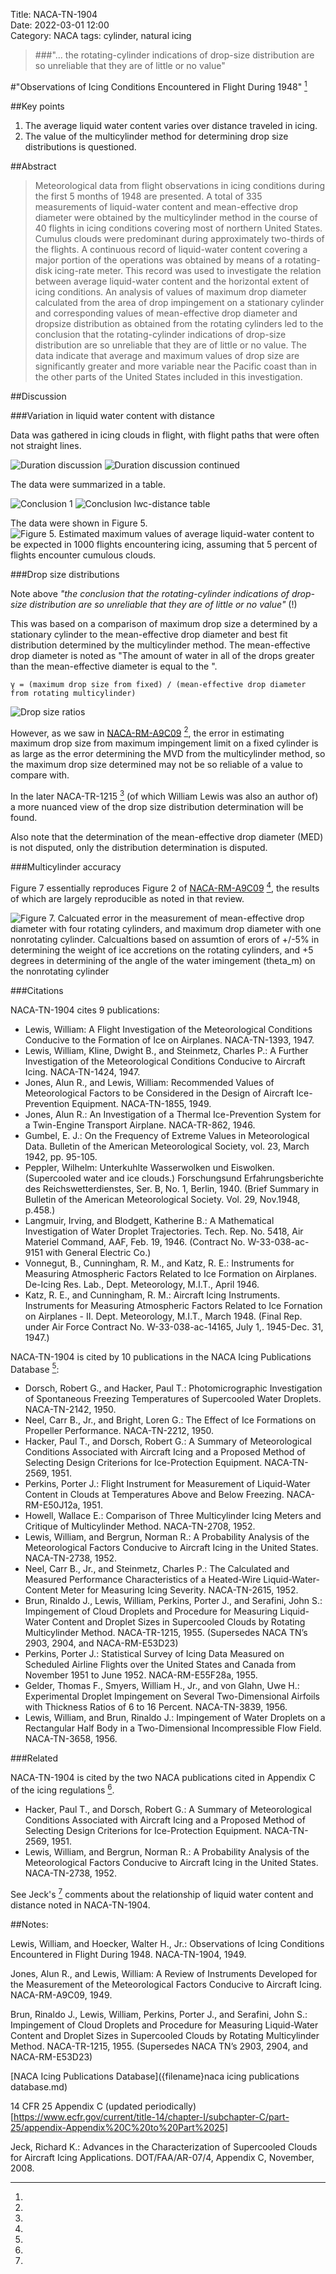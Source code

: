 Title: NACA-TN-1904  
Date: 2022-03-01 12:00  
Category: NACA
tags: cylinder, natural icing

> ###"... the rotating-cylinder indications of drop-size distribution are so unreliable that they are of little or no value"

#"Observations of Icing Conditions Encountered in Flight During 1948" [^1]

##Key points

1. The average liquid water content varies over distance traveled in icing.
2. The value of the multicylinder method for determining drop size distributions is questioned.

##Abstract

>    Meteorological data from flight observations in icing conditions
during the first 5 months of 1948 are presented. A total of 335
measurements of liquid-water content and mean-effective drop diameter
were obtained by the multicylinder method in the course of 40 flights
in icing conditions covering most of northern United States. Cumulus
clouds were predominant during approximately two-thirds of the flights.
A continuous record of liquid-water content covering a major portion
of the operations was obtained by means of a rotating-disk icing-rate
meter. This record was used to investigate the relation between average 
liquid-water content and the horizontal extent of icing conditions.
An analysis of values of maximum drop diameter calculated from the
area of drop impingement on a stationary cylinder and corresponding
values of mean-effective drop diameter and dropsize distribution as
obtained from the rotating cylinders led to the conclusion that the
rotating-cylinder indications of drop-size distribution are so unreliable 
that they are of little or no value. The data indicate that
average and maximum values of drop size are significantly greater
and more variable near the Pacific coast than in the other parts of
the United States included in this investigation.
    

##Discussion

###Variation in liquid water content with distance

Data was gathered in icing clouds in flight, with flight paths that were often not straight lines.

![Duration discussion](images/naca-tn-1904/duration1.png)
![Duration discussion continued](images/naca-tn-1904/duration1a.png)

The data were summarized in a table.

![Conclusion 1](images/naca-tn-1904/conclusion1.png)
![Conclusion lwc-distance table](images/naca-tn-1904/conclusion%20table.png)

The data were shown in Figure 5.  
![Figure 5. Estimated maximum values of average liquid-water content to be expected in 
1000 flights encountering icing, assuming that 5 percent of flights encounter cumulous
clouds.](images/naca-tn-1904/Figure5.png)

###Drop size distributions

Note above _"the conclusion that the rotating-cylinder indications of drop-size distribution are so unreliable that they are of little or no value"_ (!)

This was based on a comparison of maximum drop size a determined by a stationary cylinder to the mean-effective drop diameter and best fit distribution determined by the multicylinder method.
The mean-effective drop diameter is noted as "The amount of water in all of the drops greater than the mean-effective diameter is equal to the ".

    γ = (maximum drop size from fixed) / (mean-effective drop diameter from rotating multicylinder)
    
![Drop size ratios](images/naca-tn-1904/drop%20size%20ratios.png)

However, as we saw in [NACA-RM-A9C09]({filename}NACA-RM-A9C09.md) [^2], 
the error in estimating maximum drop size from maximum impingement limit on a fixed cylinder 
is as large as the error determining the MVD from the multicylinder method, 
so the maximum drop size determined may not be so reliable of a value to compare with.  

In the later NACA-TR-1215 [^3] (of which William Lewis was also an author of) a more nuanced view of the drop size distribution 
determination will be found.

Also note that the determination of the mean-effective drop diameter (MED) is not disputed, only the distribution determination is disputed.

###Multicylinder accuracy

Figure 7 essentially reproduces Figure 2 of [NACA-RM-A9C09]({filename}NACA-TN-1904.md) [^2], 
the results of which are largely reproducible as noted in that review.  

![Figure 7. Calcuated error in the measurement of mean-effective drop diameter
with four rotating cylinders, and maximum drop diameter with one nonrotating
cylinder.  Calcualtions based on assumtion of erors of +/-5% in determining
the weight of ice accretions on the rotating cylinders, and +5 degrees in determining
of the angle of the water imingement (theta_m) on the nonrotating cylinder
](images/naca-tn-1904/Figure7.png)

###Citations

NACA-TN-1904 cites 9 publications:

- Lewis, William: A Flight Investigation of the Meteorological Conditions Conducive to the Formation of Ice on Airplanes. NACA-TN-1393, 1947.
- Lewis, William, Kline, Dwight B., and Steinmetz, Charles P.: A Further Investigation of the Meteorological Conditions Conducive to Aircraft Icing. NACA-TN-1424, 1947.
- Jones, Alun R., and Lewis, William: Recommended Values of Meteorological Factors to be Considered in the Design of Aircraft Ice-Prevention Equipment. NACA-TN-1855, 1949.
- Jones, Alun R.: An Investigation of a Thermal Ice-Prevention System for a Twin-Engine Transport Airplane. NACA-TR-862, 1946.
- Gumbel, E. J.: On the Frequency of Extreme Values in Meteorological Data. Bulletin of the American Meteorological Society, vol. 23, March 1942, pp. 95-105.
- Peppler, Wilhelm: Unterkuhlte Wasserwolken und Eiswolken. (Supercooled water and ice clouds.) Forschungsund Erfahrungsberichte des Reichswetterdienstes, Ser. B, No. 1, Berlin, 1940. (Brief Summary in Bulletin of the American Meteorological Society. Vol. 29, Nov.1948, p.458.)
- Langmuir, Irving, and Blodgett, Katherine B.: A Mathematical Investigation of Water Droplet Trajectories. Tech. Rep. No. 5418, Air Materiel Command, AAF, Feb. 19, 1946. (Contract No. W-33-038-ac-9151 with General Electric Co.)
- Vonnegut, B., Cunningham, R. M., and Katz, R. E.: Instruments for Measuring Atmospheric Factors Related to Ice Formation on Airplanes. De-Icing Res. Lab., Dept. Meteorology, M.I.T., April 1946.
- Katz, R. E., and Cunningham, R. M.: Aircraft Icing Instruments. Instruments for Measuring Atmospheric Factors Related to Ice Fornation on Airplanes - II. Dept. Meteorology, M.I.T., March 1948. (Final Rep. under Air Force Contract No. W-33-038-ac-14165, July 1,. 1945-Dec. 31, 1947.)

NACA-TN-1904 is cited by 10 publications in the NACA Icing Publications Database [^4]:

- Dorsch, Robert G., and Hacker, Paul T.: Photomicrographic Investigation of Spontaneous Freezing Temperatures of Supercooled Water Droplets. NACA-TN-2142, 1950.
- Neel, Carr B., Jr., and Bright, Loren G.: The Effect of Ice Formations on Propeller Performance. NACA-TN-2212, 1950.
- Hacker, Paul T., and Dorsch, Robert G.: A Summary of Meteorological Conditions Associated with Aircraft Icing and a Proposed Method of Selecting Design Criterions for Ice-Protection Equipment. NACA-TN-2569, 1951.
- Perkins, Porter J.: Flight Instrument for Measurement of Liquid-Water Content in Clouds at Temperatures Above and Below Freezing. NACA-RM-E50J12a, 1951.
- Howell, Wallace E.: Comparison of Three Multicylinder Icing Meters and Critique of Multicylinder Method. NACA-TN-2708, 1952.
- Lewis, William, and Bergrun, Norman R.: A Probability Analysis of the Meteorological Factors Conducive to Aircraft Icing in the United States. NACA-TN-2738, 1952.
- Neel, Carr B., Jr., and Steinmetz, Charles P.: The Calculated and Measured Performance Characteristics of a Heated-Wire Liquid-Water-Content Meter for Measuring Icing Severity. NACA-TN-2615, 1952.
- Brun, Rinaldo J., Lewis, William, Perkins, Porter J., and Serafini, John S.: Impingement of Cloud Droplets and Procedure for Measuring Liquid-Water Content and Droplet Sizes in Supercooled Clouds by Rotating Multicylinder Method. NACA-TR-1215, 1955. (Supersedes NACA TN’s 2903, 2904, and NACA-RM-E53D23)
- Perkins, Porter J.: Statistical Survey of Icing Data Measured on Scheduled Airline Flights over the United States and Canada from November 1951 to June 1952. NACA-RM-E55F28a, 1955.
- Gelder, Thomas F., Smyers, William H., Jr., and von Glahn, Uwe H.: Experimental Droplet Impingement on Several Two-Dimensional Airfoils with Thickness Ratios of 6 to 16 Percent. NACA-TN-3839, 1956.
- Lewis, William, and Brun, Rinaldo J.: Impingement of Water Droplets on a Rectangular Half Body in a Two-Dimensional Incompressible Flow Field. NACA-TN-3658, 1956.

###Related

NACA-TN-1904 is cited by the two NACA publications cited in Appendix C of the icing regulations [^5].

- Hacker, Paul T., and Dorsch, Robert G.: A Summary of Meteorological Conditions Associated with Aircraft Icing and a Proposed Method of Selecting Design Criterions for Ice-Protection Equipment. NACA-TN-2569, 1951.
- Lewis, William, and Bergrun, Norman R.: A Probability Analysis of the Meteorological Factors Conducive to Aircraft Icing in the United States. NACA-TN-2738, 1952.

See Jeck's [^6] comments about the relationship of liquid water content and distance noted in NACA-TN-1904.

##Notes:
[^1]:
Lewis, William, and Hoecker, Walter H., Jr.: Observations of Icing Conditions Encountered in Flight During 1948. NACA-TN-1904, 1949.  
[^2]: 
Jones, Alun R., and Lewis, William: A Review of Instruments Developed for the Measurement of the Meteorological Factors Conducive to Aircraft Icing. NACA-RM-A9C09, 1949.  
[^3]: 
Brun, Rinaldo J., Lewis, William, Perkins, Porter J., and Serafini, John S.: Impingement of Cloud Droplets and Procedure for Measuring Liquid-Water Content and Droplet Sizes in Supercooled Clouds by Rotating Multicylinder Method. NACA-TR-1215, 1955. (Supersedes NACA TN’s 2903, 2904, and NACA-RM-E53D23)  
[^4]:
[NACA Icing Publications Database]({filename}naca icing publications database.md)  
[^5]: 
14 CFR 25 Appendix C (updated periodically) [https://www.ecfr.gov/current/title-14/chapter-I/subchapter-C/part-25/appendix-Appendix%20C%20to%20Part%2025]   
[^6]: 
Jeck, Richard K.: Advances in the Characterization of Supercooled Clouds for Aircraft Icing Applications. DOT/FAA/AR-07/4, Appendix C, November, 2008.  





